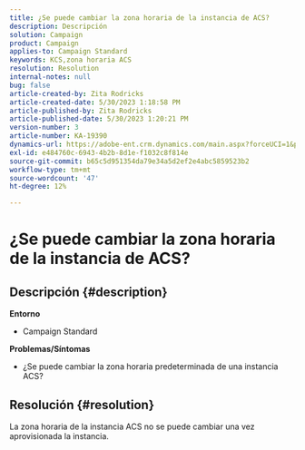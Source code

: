 ```yaml
---
title: ¿Se puede cambiar la zona horaria de la instancia de ACS?
description: Descripción
solution: Campaign
product: Campaign
applies-to: Campaign Standard
keywords: KCS,zona horaria ACS
resolution: Resolution
internal-notes: null
bug: false
article-created-by: Zita Rodricks
article-created-date: 5/30/2023 1:18:58 PM
article-published-by: Zita Rodricks
article-published-date: 5/30/2023 1:20:21 PM
version-number: 3
article-number: KA-19390
dynamics-url: https://adobe-ent.crm.dynamics.com/main.aspx?forceUCI=1&pagetype=entityrecord&etn=knowledgearticle&id=c0516288-ecfe-ed11-8f6e-6045bd0063aa
exl-id: e484760c-6943-4b2b-8d1e-f1032c8f814e
source-git-commit: b65c5d951354da79e34a5d2ef2e4abc5859523b2
workflow-type: tm+mt
source-wordcount: '47'
ht-degree: 12%

---
```


# ¿Se puede cambiar la zona horaria de la instancia de ACS?

## Descripción {#description}

<b>Entorno</b>
- Campaign Standard



<b>Problemas/Síntomas</b>
- ¿Se puede cambiar la zona horaria predeterminada de una instancia ACS?



## Resolución {#resolution}


La zona horaria de la instancia ACS no se puede cambiar una vez aprovisionada la instancia.
